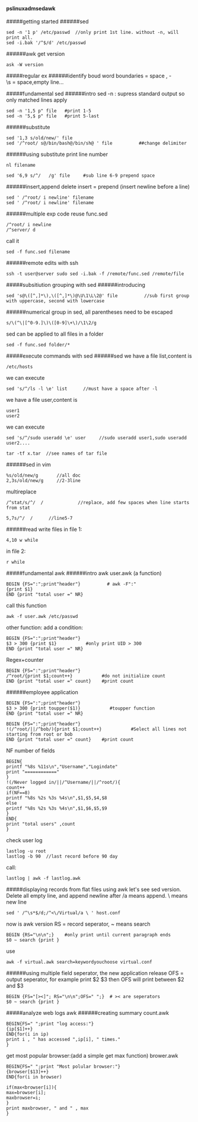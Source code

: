 #### pslinuxadmsedawk

#####getting started
######sed
```
sed -n '1 p' /etc/passwd  //only print 1st line. without -n, will print all.
sed -i.bak '/^$/d' /etc/passwd 
```
######awk
get version
```
ask -W version
```
#####regular ex
######identify boud
word boundaries = space , -  
\s = space,empty line...


#####fundamental sed
######intro sed
-n : supress standard output so only matched lines apply  
```
sed -n '1,5 p" file   #print 1-5
sed -n '5,$ p" file   #print 5-last
```
######substitute
```
sed '1,3 s/old/new/' file
sed '/^root/ s@/bin/bash@/bin/sh@ ' file          ##change delimiter
```
######using substitute
print line number
```
nl filename
```
```
sed '6,9 s/^/   /g' file     #sub line 6-9 prepend space
```

######insert,append delete
insert = prepend (insert newline before a line)
```
sed ' /^root/ i newline' filename
sed ' /^root/ i newline' filename
```


######multiple exp
code reuse
func.sed
```
/^root/ i newline
/^server/ d
```
call it
```
sed -f func.sed filename
```
######remote edits with ssh
```
ssh -t user@server sudo sed -i.bak -f /remote/func.sed /remote/file
```

#####subsitiution grouping with sed
######introducing
```
sed 's@\([^,]*\),\([^,]*\)@\U\1\L\2@' file          //sub first group with uppercase, second with lowercase
```

######numerical group
in sed, all parentheses need to be escaped
```
s/\(^\|[^0-9.]\)\([0-9]\+\)/\1\2/g
```
sed can be applied to all files in a folder
```
sed -f func.sed folder/*
```

#####execute commands with sed
######sed
we have a file list,content is
```
/etc/hosts
```
we can execute
```
sed 's/^/ls -l \e' list      //must have a space after -l
```

we have a file user,content is
```
user1
user2
```
we can execute
```
sed 's/^/sudo useradd \e' user     //sudo useradd user1,sudo useradd user2....
```

```
tar -tf x.tar  //see names of tar file
```

######sed in vim
```
%s/old/new/g       //all doc
2,3s/old/new/g     //2-3line
```
multireplace
```
/^stat/s/^/  /             //replace, add few spaces when line starts from stat

5,7s/^/  /      //line5-7
```
######read write files
in file 1:
```
4,10 w while
```
in file 2:
```
r while
```

#####fundamental awk
######intro awk
user.awk (a function)
```
BEGIN {FS=":";print"header"}          # awk -F":"
{print $1}
END {print "total user =" NR}
```
call this function
```
awk -f user.awk /etc/passwd
```

other function:
add a condition:
```
BEGIN {FS=":";print"header"}          
$3 > 300 {print $1}           #only print UID > 300
END {print "total user =" NR}
```

Regex+counter
```
BEGIN {FS=":";print"header"}          
/^root/{print $1;count++}           #do not initialize count
END {print "total user =" count}    #print count
```
######employee application
```
BEGIN {FS=":";print"header"}          
$3 > 300 {print toupper($1)}           #toupper function
END {print "total user =" NR}
```
```
BEGIN {FS=":";print"header"}          
!(/^root/||/^bob/){print $1;count++}           #Select all lines not starting from root or bob
END {print "total user =" count}    #print count
```
NF number of fields
```
BEGIN{
printf "%8s %11s\n","Username","Logindate"
print "============"
}
!(/Never logged in/||/^Username/||/^root/){
count++
if(NF==8)
printf "%8s %2s %3s %4s\n",$1,$5,$4,$8
else
printf "%8s %2s %3s %4s\n",$1,$6,$5,$9
}
END{
print "total users" ,count
}
```
check user log
```
lastlog -u root
lastlog -b 90  //last record before 90 day
```
call:
```
lastlog | awk -f lastlog.awk
```
#####displaying records from flat files using awk
let's see sed version. Delete all empty line, and append newline after </Virtualhost> /a means append.  \ means new line
```
sed ' /^\s*$/d;/^<\/Virtual/a \ ' host.conf
```
now is awk version  RS = record seperator, ~ means search
```
BEGIN {RS="\n\n";}    #only print until current paragraph ends
$0 ~ search {print }
```
use
```
awk -f virtual.awk search=keywordyouchoose virtual.conf
```
######using multiple field seperator, the new application release
OFS = output seperator, for example print $2 $3   then OFS will print between $2 and $3
```
BEGIN {FS="[><]"; RS="\n\n";OFS=" ";}  # >< are seperators
$0 ~ search {print }
```

#####analyze web logs awk
######creating summary 
count.awk
```
BEGIN{FS=" ";print "log access:"}
{ip[$1]++}
END{for(i in ip)
print i , " has accessed ",ip[i], " times."
}
```

get most popular browser:(add a simple get max function)
brower.awk
```
BEGIN{FS=" ";print "Most polular browser:"}
{browser[$13]++}
END{for(i in browser)

if(max<browser[i]){
max=browser[i];
maxbrowser=i;
}
print maxbrowser, " and " , max
}
```
